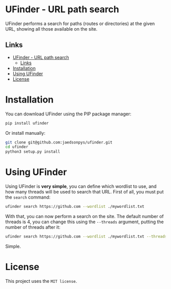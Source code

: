 # UFinder - URL path search

UFinder performs a search for paths (routes or directories) at the given URL, showing all those available on the site.

## Links

- [UFinder - URL path search](#ufinder---url-path-search)
  - [Links](#links)
- [Installation](#installation)
- [Using UFinder](#using-ufinder)
- [License](#license)

# Installation

You can download UFinder using the PIP package manager:

```bash
pip install ufinder 
```

Or install manually:

```bash
git clone git@github.com:jaedsonpys/ufinder.git
cd ufinder
python3 setup.py install
```

# Using UFinder

Using UFinder is **very simple**, you can define which wordlist to use, and how many threads will be used to search that URL. First of all, you must put the `search` command:

```bash
ufinder search https://github.com --wordlist ./mywordlist.txt
```

With that, you can now perform a search on the site. The default number of threads is 4, you can change this using the `--threads` argument, putting the number of threads after it:

```bash
ufinder search https://github.com --wordlist ./mywordlist.txt --threads 2
```

Simple.

# License

This project uses the `MIT license`.